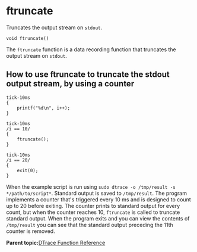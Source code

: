 
# ftruncate

Truncates the output stream on `stdout`.

```
void ftruncate()
```

The `ftruncate` function is a data recording function that truncates the output stream on `stdout`.

## How to use ftruncate to truncate the stdout output stream, by using a counter

```
tick-10ms
{
    printf("%d\n", i++);
}

tick-10ms
/i == 10/
{
    ftruncate();
}

tick-10ms
/i == 20/
{
    exit(0);
}
```

When the example script is run using `sudo dtrace -o /tmp/result -s */path/to/script*`. Standard output is saved to `/tmp/result`. The program implements a counter that's triggered every 10 ms and is designed to count up to 20 before exiting. The counter prints to standard output for every count, but when the counter reaches 10, `ftruncate` is called to truncate standard output. When the program exits and you can view the contents of `/tmp/result` you can see that the standard output preceding the 11th counter is removed.

**Parent topic:**[DTrace Function Reference](../reference/dtrace_functions.md)

